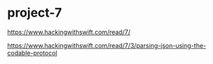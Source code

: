 # project-7


https://www.hackingwithswift.com/read/7/


https://www.hackingwithswift.com/read/7/3/parsing-json-using-the-codable-protocol
